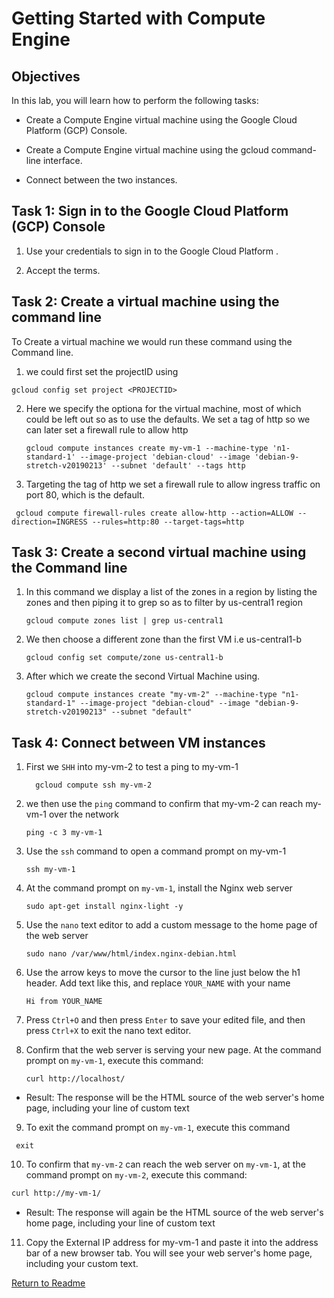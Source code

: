 # Getting Started with Compute Engine

## Objectives

In this lab, you will learn how to perform the following tasks:

- Create a Compute Engine virtual machine using the Google Cloud Platform (GCP) Console.

- Create a Compute Engine virtual machine using the gcloud command-line interface.

- Connect between the two instances.


## Task 1: Sign in to the Google Cloud Platform (GCP) Console

1. Use your credentials to sign in to the Google Cloud Platform .

2. Accept the terms.


## Task 2: Create a virtual machine using the command line

To Create a virtual machine we would run these command using the Command line.

1. we could first set the projectID using 

  ```shell
  gcloud config set project <PROJECTID>
  ```

2. Here we specify the optiona for the virtual machine, most of which could be left out so 
as to use the defaults. We set a tag of http so we can later set a firewall rule to allow http

   ```shell
   gcloud compute instances create my-vm-1 --machine-type 'n1-standard-1' --image-project 'debian-cloud' --image 'debian-9-stretch-v20190213' --subnet 'default' --tags http 
   ```

3. Targeting the tag of http we set a firewall rule to allow ingress traffic on port 80, which is the default.

  ```shell
   gcloud compute firewall-rules create allow-http --action=ALLOW --direction=INGRESS --rules=http:80 --target-tags=http
   ```

## Task 3: Create a second virtual machine using the Command line

1. In this command we display a list of the zones in a region by listing the zones and then 
piping it to grep so as to filter by us-central1 region

   ```shell 
   gcloud compute zones list | grep us-central1 
   ```

2. We then choose a different zone than the first VM i.e us-central1-b


   ```shell
   gcloud config set compute/zone us-central1-b
   ```

3. After which we create the second Virtual Machine using.

   ```shell
   gcloud compute instances create "my-vm-2" --machine-type "n1-standard-1" --image-project "debian-cloud" --image "debian-9-stretch-v20190213" --subnet "default"
   ```

## Task 4: Connect between VM instances

1. First we `SHH` into my-vm-2 to test a ping to my-vm-1

    ```shell
      gcloud compute ssh my-vm-2 
      ```

2. we then use the `ping` command to confirm that my-vm-2 can reach my-vm-1 over the network

   ```shell
   ping -c 3 my-vm-1
   ```

3. Use the `ssh` command to open a command prompt on my-vm-1

   ```shell
   ssh my-vm-1
   ```

4. At the command prompt on `my-vm-1`, install the Nginx web server

   ```shell
   sudo apt-get install nginx-light -y
   ```

5. Use the `nano` text editor to add a custom message to the home page of the web server

   ```shell
   sudo nano /var/www/html/index.nginx-debian.html
   ```

6. Use the arrow keys to move the cursor to the line just below the h1 header. Add text like this, and replace `YOUR_NAME` with your name

   ```
   Hi from YOUR_NAME
   ```

7. Press `Ctrl+O` and then press `Enter` to save your edited file, and then press `Ctrl+X` to exit the nano text editor.

8. Confirm that the web server is serving your new page. At the command prompt on `my-vm-1`, execute this command:

   ```shell
   curl http://localhost/
   ```

  - Result: The response will be the HTML source of the web server's home page, including your line of custom text

9. To exit the command prompt on `my-vm-1`, execute this command

  ```shell
   exit
   ```

10. To confirm that `my-vm-2` can reach the web server on `my-vm-1`, at the command prompt on `my-vm-2`, execute this command:

   ```sh
  curl http://my-vm-1/ 
  ```


- Result: The response will again be the HTML source of the web server's home page, including your line of custom text

11. Copy the External IP address for my-vm-1 and paste it into the address bar of a new browser tab. You will see your web server's home page, including your custom text.

[Return to Readme](../README.md)